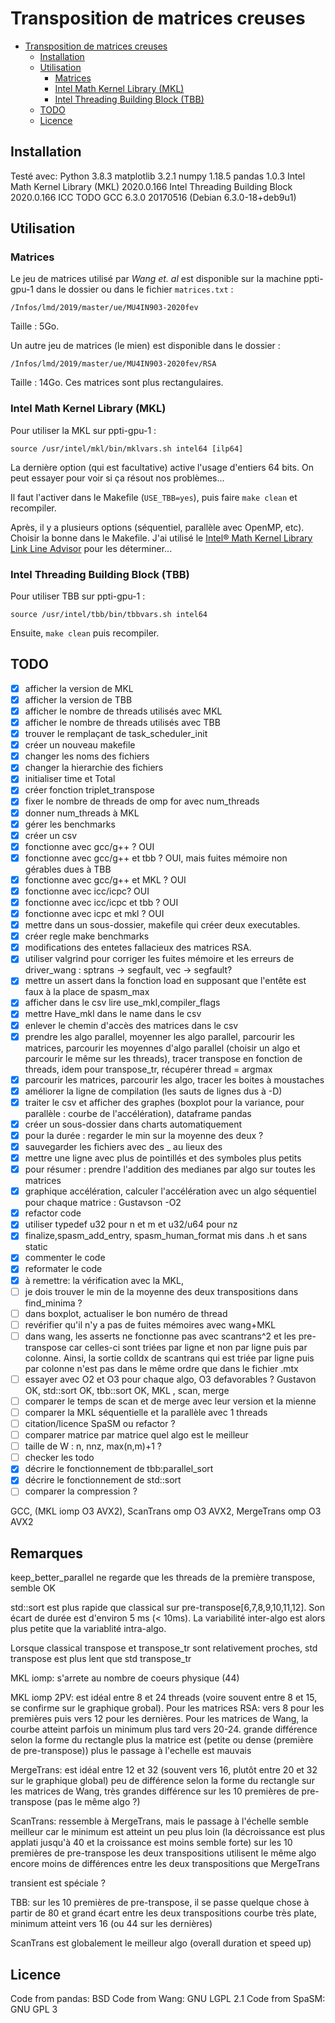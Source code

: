 # Transposition de matrices creuses

- [Transposition de matrices creuses](#transposition-de-matrices-creuses)
  - [Installation](#installation)
  - [Utilisation](#utilisation)
    - [Matrices](#matrices)
    - [Intel Math Kernel Library (MKL)](#intel-math-kernel-library-mkl)
    - [Intel Threading Building Block (TBB)](#intel-threading-building-block-tbb)
  - [TODO](#todo)
  - [Licence](#licence)

## Installation

Testé avec:
Python 3.8.3
matplotlib 3.2.1
numpy 1.18.5
pandas 1.0.3
Intel Math Kernel Library (MKL) 2020.0.166
Intel Threading Building Block 2020.0.166
ICC TODO
GCC 6.3.0 20170516 (Debian 6.3.0-18+deb9u1)

## Utilisation

### Matrices

Le jeu de matrices utilisé par *Wang et. al* est disponible sur la machine ppti-gpu-1 dans le dossier ou dans le fichier `matrices.txt` :

`/Infos/lmd/2019/master/ue/MU4IN903-2020fev`

Taille : 5Go.

Un autre jeu de matrices (le mien) est disponible dans le dossier :

`/Infos/lmd/2019/master/ue/MU4IN903-2020fev/RSA`

Taille : 14Go. Ces matrices sont plus rectangulaires.

### Intel Math Kernel Library (MKL)

Pour utiliser la MKL sur ppti-gpu-1 :

`source /usr/intel/mkl/bin/mklvars.sh intel64 [ilp64]`

La dernière option (qui est facultative) active l'usage d'entiers 64 bits. On peut essayer pour voir si ça résout nos problèmes...

Il faut l'activer dans le Makefile (`USE_TBB=yes`), puis faire `make clean` et recompiler.

Après, il y a plusieurs options (séquentiel, parallèle avec OpenMP, etc). Choisir la bonne dans le Makefile. J'ai utilisé le [Intel® Math Kernel Library Link Line Advisor](https://software.intel.com/content/www/us/en/develop/articles/intel-mkl-link-line-advisor.html) pour les déterminer...

### Intel Threading Building Block (TBB)

Pour utiliser TBB sur ppti-gpu-1 :

`source /usr/intel/tbb/bin/tbbvars.sh intel64`

Ensuite, `make clean` puis recompiler.

## TODO

- [x] afficher la version de MKL
- [x] afficher la version de TBB
- [x] afficher le nombre de threads utilisés avec MKL
- [x] afficher le nombre de threads utilisés avec TBB
- [x] trouver le remplaçant de task_scheduler_init
- [x] créer un nouveau makefile
- [x] changer les noms des fichiers
- [x] changer la hierarchie des fichiers
- [x] initialiser time et Total
- [x] créer fonction triplet_transpose
- [x] fixer le nombre de threads de omp for avec num_threads
- [x] donner num_threads à MKL
- [x] gérer les benchmarks
- [x] créer un csv
- [x] fonctionne avec gcc/g++ ? OUI
- [x] fonctionne avec gcc/g++ et tbb ? OUI, mais fuites mémoire non gérables dues à TBB
- [x] fonctionne avec gcc/g++ et MKL ? OUI
- [x] fonctionne avec icc/icpc? OUI
- [x] fonctionne avec icc/icpc et tbb ? OUI
- [x] fonctionne avec icpc et mkl ? OUI
- [x] mettre dans un sous-dossier, makefile qui créer deux executables.
- [x] créer regle make benchmarks
- [x] modifications des entetes fallacieux des matrices RSA.
- [x] utiliser valgrind pour corriger les fuites mémoire et les erreurs de driver_wang : sptrans -> segfault, vec -> segfault?
- [x] mettre un assert dans la fonction load en supposant que l'entête est faux à la place de spasm_max
- [x] afficher dans le csv lire use_mkl,compiler_flags
- [x] mettre Have_mkl dans le name dans le csv
- [x] enlever le chemin d'accès des matrices dans le csv
- [x] prendre les algo parallel, moyenner les algo parallel, parcourir les matrices, parcourir les moyennes d'algo parallel (choisir un algo et parcourir le même sur les threads), tracer transpose en fonction de threads, idem pour transpose_tr, récupérer thread = argmax
- [x] parcourir les matrices, parcourir les algo, tracer les boites à moustaches
- [x] améliorer la ligne de compilation (les sauts de lignes dus à -D)
- [x] traiter le csv et afficher des graphes (boxplot pour la variance, pour parallèle : courbe de l'accélération), dataframe pandas
- [x] créer un sous-dossier dans charts automatiquement
- [x] pour la durée : regarder le min sur la moyenne des deux ?
- [x] sauvegarder les fichiers avec des _ au lieux des  
- [x] mettre une ligne avec plus de pointillés et des symboles plus petits
- [x] pour résumer : prendre l'addition des medianes par algo sur toutes les matrices
- [x] graphique accélération, calculer l'accélération avec un algo séquentiel pour chaque matrice : Gustavson -O2
- [x] refactor code
- [x] utiliser typedef u32 pour n et m et u32/u64 pour nz
- [x] finalize,spasm_add_entry, spasm_human_format mis dans .h et sans static
- [x] commenter le code
- [x] reformater le code
- [x] à remettre: la vérification avec la MKL, 
- [ ] je dois trouver le min de la moyenne des deux transpositions dans find_minima ?
- [ ] dans boxplot, actualiser le bon numéro de thread
- [ ] revérifier qu'il n'y a pas de fuites mémoires avec wang+MKL
- [ ] dans wang, les asserts ne fonctionne pas avec scantrans^2 et les pre-transpose car celles-ci sont triées par ligne et non par ligne puis par colonne. Ainsi, la sortie colIdx de scantrans qui est triée par ligne puis par colonne n'est pas dans le même ordre que dans le fichier .mtx
- [ ] essayer avec O2 et O3 pour chaque algo, O3 defavorables ? Gustavon OK, std::sort OK, tbb::sort OK, MKL , scan, merge
- [ ] comparer le temps de scan et de merge avec leur version et la mienne
- [ ] comparer la MKL séquentielle et la parallèle avec 1 threads
- [ ] citation/licence SpaSM ou refactor ?
- [ ] comparer matrice par matrice quel algo est le meilleur
- [ ] taille de W : n, nnz, max(n,m)+1 ?
- [ ] checker les todo
- [x] décrire le fonctionnement de tbb:parallel_sort
- [x] décrire le fonctionnement de std::sort
- [ ] comparer la compression ?

GCC, (MKL iomp O3 AVX2), ScanTrans omp O3 AVX2, MergeTrans omp O3 AVX2

## Remarques

keep_better_parallel ne regarde que les threads de la première transpose, semble OK

std::sort est plus rapide que classical sur pre-transpose[6,7,8,9,10,11,12]. Son écart de durée est d'environ 5 ms (< 10ms). La variabilité inter-algo est alors plus petite que la variablité intra-algo.

Lorsque classical transpose et transpose_tr sont relativement proches, std transpose est plus lent que std transpose_tr

MKL iomp:
 s'arrete au nombre de coeurs physique (44)

MKL iomp 2PV:
 est idéal entre 8 et 24 threads (voire souvent entre 8 et 15, se confirme sur le graphique grobal). Pour les matrices RSA: vers 8 pour les premières puis vers 12 pour les dernières. Pour les matrices de Wang, la courbe atteint parfois un minimum plus tard vers 20-24.
 grande différence selon la forme du rectangle
 plus la matrice est (petite ou dense (première de pre-transpose)) plus le passage à l'echelle est mauvais

MergeTrans:
	est idéal entre 12 et 32 (souvent vers 16, plutôt entre 20 et 32 sur le graphique global)
	peu de différence selon la forme du rectangle sur les matrices de Wang, très grandes différence sur les 10 premières de pre-transpose (pas le même algo ?)

ScanTrans:
	ressemble à MergeTrans, mais le passage à l'échelle semble meilleur car le minimum est atteint un peu plus loin (la décroissance est plus applati jusqu'à 40 et la croissance est moins semble forte)
	sur les 10 premières de pre-transpose les deux transpositions utilisent le même algo
	encore moins de différences entre les deux transpositions que MergeTrans

transient est spéciale ?

TBB:
	sur les 10 premières de pre-transpose, il se passe quelque chose à partir de 80 et grand écart entre les deux transpositions
	courbe très plate, minimum atteint vers 16 (ou 44 sur les dernières)

ScanTrans est globalement le meilleur algo (overall duration et speed up)

## Licence

Code from pandas: BSD
Code from Wang: GNU LGPL 2.1
Code from SpaSM: GNU GPL 3
